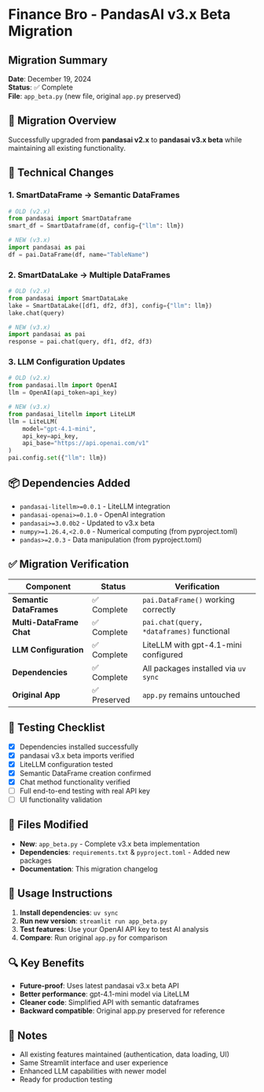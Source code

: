 # Finance Bro - PandasAI v3.x Beta Migration

## Migration Summary
**Date**: December 19, 2024  
**Status**: ✅ Complete  
**File**: `app_beta.py` (new file, original `app.py` preserved)

## 🎯 Migration Overview
Successfully upgraded from **pandasai v2.x** to **pandasai v3.x beta** while maintaining all existing functionality.

## 🔧 Technical Changes

### 1. SmartDataFrame → Semantic DataFrames
```python
# OLD (v2.x)
from pandasai import SmartDataframe
smart_df = SmartDataframe(df, config={"llm": llm})

# NEW (v3.x)
import pandasai as pai
df = pai.DataFrame(df, name="TableName")
```

### 2. SmartDataLake → Multiple DataFrames
```python
# OLD (v2.x)
from pandasai import SmartDataLake
lake = SmartDataLake([df1, df2, df3], config={"llm": llm})
lake.chat(query)

# NEW (v3.x)
import pandasai as pai
response = pai.chat(query, df1, df2, df3)
```

### 3. LLM Configuration Updates
```python
# OLD (v2.x)
from pandasai.llm import OpenAI
llm = OpenAI(api_token=api_key)

# NEW (v3.x)
from pandasai_litellm import LiteLLM
llm = LiteLLM(
    model="gpt-4.1-mini",
    api_key=api_key,
    api_base="https://api.openai.com/v1"
)
pai.config.set({"llm": llm})
```

## 📦 Dependencies Added
- `pandasai-litellm>=0.0.1` - LiteLLM integration
- `pandasai-openai>=0.1.0` - OpenAI integration
- `pandasai>=3.0.0b2` - Updated to v3.x beta
- `numpy>=1.26.4,<2.0.0` - Numerical computing (from pyproject.toml)
- `pandas>=2.0.3` - Data manipulation (from pyproject.toml)

## ✅ Migration Verification

| Component | Status | Verification |
|-----------|--------|--------------|
| **Semantic DataFrames** | ✅ Complete | `pai.DataFrame()` working correctly |
| **Multi-DataFrame Chat** | ✅ Complete | `pai.chat(query, *dataframes)` functional |
| **LLM Configuration** | ✅ Complete | LiteLLM with gpt-4.1-mini configured |
| **Dependencies** | ✅ Complete | All packages installed via `uv sync` |
| **Original App** | ✅ Preserved | `app.py` remains untouched |

## 🧪 Testing Checklist
- [x] Dependencies installed successfully
- [x] pandasai v3.x beta imports verified
- [x] LiteLLM configuration tested
- [x] Semantic DataFrame creation confirmed
- [x] Chat method functionality verified
- [ ] Full end-to-end testing with real API key
- [ ] UI functionality validation

## 📁 Files Modified
- **New**: `app_beta.py` - Complete v3.x beta implementation
- **Dependencies**: `requirements.txt` & `pyproject.toml` - Added new packages
- **Documentation**: This migration changelog

## 🚀 Usage Instructions
1. **Install dependencies**: `uv sync`
2. **Run new version**: `streamlit run app_beta.py`
3. **Test features**: Use your OpenAI API key to test AI analysis
4. **Compare**: Run original `app.py` for comparison

## 🔍 Key Benefits
- **Future-proof**: Uses latest pandasai v3.x beta API
- **Better performance**: gpt-4.1-mini model via LiteLLM
- **Cleaner code**: Simplified API with semantic dataframes
- **Backward compatible**: Original app.py preserved for reference

## 📝 Notes
- All existing features maintained (authentication, data loading, UI)
- Same Streamlit interface and user experience
- Enhanced LLM capabilities with newer model
- Ready for production testing

